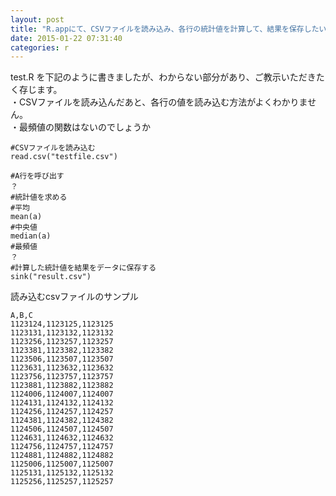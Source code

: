 ```yaml
---
layout: post
title: "R.appにて、CSVファイルを読み込み、各行の統計値を計算して、結果を保存したい"
date: 2015-01-22 07:31:40
categories: r
---
```

<p>test.R を下記のように書きましたが、わからない部分があり、ご教示いただきたく存じます。<br>
・CSVファイルを読み込んだあと、各行の値を読み込む方法がよくわかりません。<br>
・最頻値の関数はないのでしょうか</p>

<pre><code>#CSVファイルを読み込む
read.csv("testfile.csv")

#A行を呼び出す
？
#統計値を求める
#平均
mean(a)
#中央値
median(a)
#最頻値
？
#計算した統計値を結果をデータに保存する
sink("result.csv")
</code></pre>

<p>読み込むcsvファイルのサンプル</p>

<pre><code>A,B,C
1123124,1123125,1123125
1123131,1123132,1123132
1123256,1123257,1123257
1123381,1123382,1123382
1123506,1123507,1123507
1123631,1123632,1123632
1123756,1123757,1123757
1123881,1123882,1123882
1124006,1124007,1124007
1124131,1124132,1124132
1124256,1124257,1124257
1124381,1124382,1124382
1124506,1124507,1124507
1124631,1124632,1124632
1124756,1124757,1124757
1124881,1124882,1124882
1125006,1125007,1125007
1125131,1125132,1125132
1125256,1125257,1125257
</code></pre>
